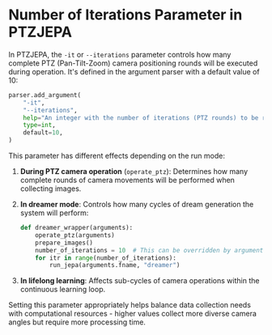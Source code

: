 # Number of Iterations Parameter in PTZJEPA

In PTZJEPA, the `-it` or `--iterations` parameter controls how many complete PTZ (Pan-Tilt-Zoom) camera positioning rounds will be executed during operation. It's defined in the argument parser with a default value of 10:

```python
parser.add_argument(
    "-it",
    "--iterations",
    help="An integer with the number of iterations (PTZ rounds) to be run (default=10).",
    type=int,
    default=10,
)
```

This parameter has different effects depending on the run mode:

1. **During PTZ camera operation** (`operate_ptz`): Determines how many complete rounds of camera movements will be performed when collecting images.

2. **In dreamer mode**: Controls how many cycles of dream generation the system will perform:
   ```python
   def dreamer_wrapper(arguments):
       operate_ptz(arguments)
       prepare_images()
       number_of_iterations = 10  # This can be overridden by arguments.iterations
       for itr in range(number_of_iterations):
           run_jepa(arguments.fname, "dreamer")
   ```

3. **In lifelong learning**: Affects sub-cycles of camera operations within the continuous learning loop.

Setting this parameter appropriately helps balance data collection needs with computational resources - higher values collect more diverse camera angles but require more processing time.